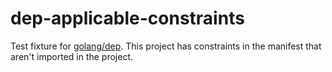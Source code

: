 # dep-applicable-constraints
Test fixture for [golang/dep](https://github.com/golang/dep). This project has constraints in the manifest that aren't imported in the project.

